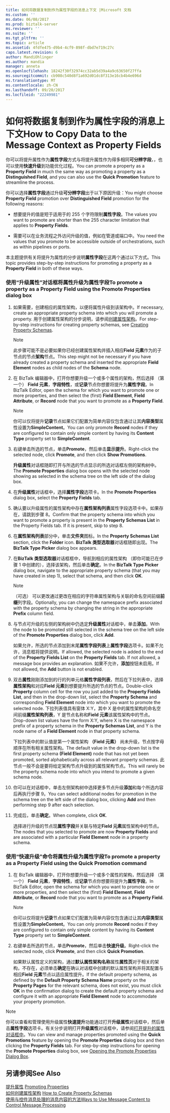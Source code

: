 ```yaml
---
title: 如何将数据复制到作为属性字段的消息上下文 |Microsoft 文档
ms.custom: ''
ms.date: 06/08/2017
ms.prod: biztalk-server
ms.reviewer: ''
ms.suite: ''
ms.tgt_pltfrm: ''
ms.topic: article
ms.assetid: 4fdfe475-d9b4-4cf9-898f-dbd7e719c27c
caps.latest.revision: 6
author: MandiOhlinger
ms.author: mandia
manager: anneta
ms.openlocfilehash: 18242f30f32974cc32ab5d39a4a9c63650f27ffa
ms.sourcegitcommit: cb908c540d8f1a692d01dc8f313e16cb4b4e696d
ms.translationtype: MT
ms.contentlocale: zh-CN
ms.lasthandoff: 09/20/2017
ms.locfileid: "22249981"
---
```

# <a name="how-to-copy-data-to-the-message-context-as-property-fields"></a><span data-ttu-id="f0f09-102">如何将数据复制到作为属性字段的消息上下文</span><span class="sxs-lookup"><span data-stu-id="f0f09-102">How to Copy Data to the Message Context as Property Fields</span></span>
<span data-ttu-id="f0f09-103">你可以将提升属性作为**属性字段**方式与将提升属性作为得多相同**可分辨字段**，，也可以使用**快速升级**到功能优化过程。</span><span class="sxs-lookup"><span data-stu-id="f0f09-103">You can promote a property as a **Property Field** in much the same way as promoting a property as a **Distinguished Field**, and you can also use the **Quick Promotion** feature to streamline the process.</span></span>  
  
 <span data-ttu-id="f0f09-104">你可以选择**属性字段**通过升级**可分辨字段**出于以下原因升级：</span><span class="sxs-lookup"><span data-stu-id="f0f09-104">You might choose **Property Field** promotion over **Distinguished Field** promotion for the following reasons:</span></span>  
  
-   <span data-ttu-id="f0f09-105">想要提升的值是短于适用于的 255 个字符限制**属性字段**。</span><span class="sxs-lookup"><span data-stu-id="f0f09-105">The values you want to promote are shorter than the 255 character limitation that applies to **Property Fields**.</span></span>  
  
-   <span data-ttu-id="f0f09-106">需要可以在业务流程之外访问升级的值，例如在管道或端口中。</span><span class="sxs-lookup"><span data-stu-id="f0f09-106">You need the values that you promote to be accessible outside of orchestrations, such as within pipelines or ports.</span></span>  
  
 <span data-ttu-id="f0f09-107">本主题提供有关将提升为属性的分步说明**属性字段**在这两个通过以下方式。</span><span class="sxs-lookup"><span data-stu-id="f0f09-107">This topic provides step-by-step instructions for promoting a property as a **Property Field** in both of these ways.</span></span>  
  
### <a name="to-promote-a-property-as-a-property-field-using-the-promote-properties-dialog-box"></a><span data-ttu-id="f0f09-108">使用“升级属性”对话框将属性升级为属性字段</span><span class="sxs-lookup"><span data-stu-id="f0f09-108">To promote a property as a Property Field using the Promote Properties dialog box</span></span>  
  
1.  <span data-ttu-id="f0f09-109">如果需要，创建相应的属性架构，以便将属性升级到该架构中。</span><span class="sxs-lookup"><span data-stu-id="f0f09-109">If necessary, create an appropriate property schema into which you will promote a property.</span></span> <span data-ttu-id="f0f09-110">用于创建属性架构的分步说明，请参阅[创建属性架构](../core/how-to-create-property-schemas.md)。</span><span class="sxs-lookup"><span data-stu-id="f0f09-110">For step-by-step instructions for creating property schemas, see [Creating Property Schemas](../core/how-to-create-property-schemas.md).</span></span>  
  
    > [!NOTE]
    >  <span data-ttu-id="f0f09-111">此步骤可能不是必要如果你已经创建属性架构并插入相应**Field 元素**作为的子节点的节点**架构**节点。</span><span class="sxs-lookup"><span data-stu-id="f0f09-111">This step might not be necessary if you have already created a property schema and inserted the appropriate **Field Element** nodes as child nodes of the **Schema** node.</span></span>  
  
2.  <span data-ttu-id="f0f09-112">在 BizTalk 编辑器中，打开你想要升级一个或多个属性的架构，然后选择 （第一个） **Field 元素**，**字段特性**，或**记录**节点你想要将提升为**属性字段**。</span><span class="sxs-lookup"><span data-stu-id="f0f09-112">In BizTalk Editor, open the schema for which you want to promote one or more properties, and then select the (first) **Field Element**, **Field Attribute**, or **Record** node that you want to promote as a **Property Field**.</span></span>  
  
    > [!NOTE]
    >  <span data-ttu-id="f0f09-113">你可以仅将提升**记录**节点如果它们配置为简单内容仅包含通过让其**内容类型**属性设置为**SimpleContent**。</span><span class="sxs-lookup"><span data-stu-id="f0f09-113">You can only promote **Record** nodes if they are configured to contain only simple content by having its **Content Type** property set to **SimpleContent**.</span></span>  
  
3.  <span data-ttu-id="f0f09-114">右键单击所选的节点，单击**Promote**，然后单击**显示提升**。</span><span class="sxs-lookup"><span data-stu-id="f0f09-114">Right-click the selected node, click **Promote**, and then click **Show Promotions**.</span></span>  
  
     <span data-ttu-id="f0f09-115">**升级属性**对话框随即打开与所选的节点显示的所选对话框左侧的架构树中。</span><span class="sxs-lookup"><span data-stu-id="f0f09-115">The **Promote Properties** dialog box opens with the selected node showing as selected in the schema tree on the left side of the dialog box.</span></span>  
  
4.  <span data-ttu-id="f0f09-116">在**升级属性**对话框中，选择**属性字段**选项卡。</span><span class="sxs-lookup"><span data-stu-id="f0f09-116">In the **Promote Properties** dialog box, select the **Property Fields** tab.</span></span>  
  
5.  <span data-ttu-id="f0f09-117">确认要以升级属性的属性架构中存在**属性架构列表**属性字段选项卡中。如果存在，请跳到步骤 8。</span><span class="sxs-lookup"><span data-stu-id="f0f09-117">Confirm that the property schema into which you want to promote a property is present in the **Property Schemas List** in the Property Fields tab. If it is present, skip to step 8.</span></span>  
  
6.  <span data-ttu-id="f0f09-118">在**属性架构列表**部分中，单击**文件夹**图标。</span><span class="sxs-lookup"><span data-stu-id="f0f09-118">In the **Property Schemas List** section, click the **Folder** icon.</span></span> <span data-ttu-id="f0f09-119">**BizTalk 类型选取器**对话框随即出现。</span><span class="sxs-lookup"><span data-stu-id="f0f09-119">The **BizTalk Type Picker** dialog box appears.</span></span>  
  
7.  <span data-ttu-id="f0f09-120">在**BizTalk 类型选取器**对话框框中，导航到相应的属性架构 （即你可能已在步骤 1 中创建的），选择该架构，然后单击**确定**。</span><span class="sxs-lookup"><span data-stu-id="f0f09-120">In the **BizTalk Type Picker** dialog box, navigate to the appropriate property schema (that you may have created in step 1), select that schema, and then click **OK**.</span></span>  
  
    > [!NOTE]
    >  <span data-ttu-id="f0f09-121">（可选） 可以更改通过更改在相应的字符串属性架构与关联的命名空间前缀**前缀**列字段。</span><span class="sxs-lookup"><span data-stu-id="f0f09-121">Optionally, you can change the namespace prefix associated with the property schema by changing the string in the appropriate **Prefix** column field.</span></span>  
  
8.  <span data-ttu-id="f0f09-122">与节点可升级的左侧的架构树中仍选定**升级属性**对话框中，单击**添加**。</span><span class="sxs-lookup"><span data-stu-id="f0f09-122">With the node to be promoted still selected in the schema tree on the left side of the **Promote Properties** dialog box, click **Add**.</span></span>  
  
     <span data-ttu-id="f0f09-123">如果允许，所选的节点添加到末尾**属性字段列表**上**属性字段**选项卡。如果不允许，消息框将提供说明。</span><span class="sxs-lookup"><span data-stu-id="f0f09-123">If allowed, the selected node is added to the end of the **Property Fields List** on the **Property Fields** tab. If not allowed, a message box provides an explanation.</span></span> <span data-ttu-id="f0f09-124">如果不允许，**添加**按钮未启用。</span><span class="sxs-lookup"><span data-stu-id="f0f09-124">If not allowed, the **Add** button is not enabled.</span></span>  
  
9. <span data-ttu-id="f0f09-125">双击**属性**刚刚添加到的行的列单元格**属性字段列表**，然后在下拉列表中，选择**属性架构**和对应**Field 元素**到想要提升所选的节点的节点。</span><span class="sxs-lookup"><span data-stu-id="f0f09-125">Double-click **Property** column cell for the row you just added to the **Property Fields List**, and then in the drop-down list, select the **Property Schema** and corresponding **Field Element** node into which you want to promote the selected node.</span></span> <span data-ttu-id="f0f09-126">下拉列表值具有窗体 X:Y，其中 X 是中的属性架构的命名空间前缀**属性架构列表**，Y 是节点名称和**Field 元素**该属性架构中的节点。</span><span class="sxs-lookup"><span data-stu-id="f0f09-126">Drop-down list values have the form X:Y, where X is the namespace prefix of a property schema in the **Property Schemas List**, and Y is the node name of a **Field Element** node in that property schema.</span></span>  
  
     <span data-ttu-id="f0f09-127">下拉列表中的默认值是第一个属性架构 **（Field 元素）** 尚未升级，节点按字母顺序在所有相关属性架构。</span><span class="sxs-lookup"><span data-stu-id="f0f09-127">The default value in the drop-down list is the first property schema **(Field Element)** node that has not yet been promoted, sorted alphabetically across all relevant property schemas.</span></span> <span data-ttu-id="f0f09-128">此节点一般不会是要将给定架构节点升级到的属性架构节点。</span><span class="sxs-lookup"><span data-stu-id="f0f09-128">This will rarely be the property schema node into which you intend to promote a given schema node.</span></span>  
  
10. <span data-ttu-id="f0f09-129">你可以在对话框中，单击左侧架构树中选择更多节点升级**添加**和每个所选内容后再执行步骤 9。</span><span class="sxs-lookup"><span data-stu-id="f0f09-129">You can select additional nodes for promotion in the schema tree on the left side of the dialog box, clicking **Add** and then performing step 9 after each selection.</span></span>  
  
11. <span data-ttu-id="f0f09-130">完成后，单击**确定**。</span><span class="sxs-lookup"><span data-stu-id="f0f09-130">When complete, click **OK**.</span></span>  
  
     <span data-ttu-id="f0f09-131">选择进行升级的节点现**属性字段**并关联与特定**Field 元素**属性架构中的节点。</span><span class="sxs-lookup"><span data-stu-id="f0f09-131">The nodes that you selected to promote are now **Property Fields** and are associated with a particular **Field Element** node in a property schema.</span></span>  
  
### <a name="to-promote-a-property-as-a-property-field-using-the-quick-promotion-command"></a><span data-ttu-id="f0f09-132">使用“快速升级”命令将属性升级为属性字段</span><span class="sxs-lookup"><span data-stu-id="f0f09-132">To promote a property as a Property Field using the Quick Promotion command</span></span>  
  
1.  <span data-ttu-id="f0f09-133">在 BizTalk 编辑器中，打开你想要升级一个或多个属性的架构，然后选择 （第一个） **Field 元素**，**字段特性**，或**记录**节点你想要将提升为**属性字段**。</span><span class="sxs-lookup"><span data-stu-id="f0f09-133">In BizTalk Editor, open the schema for which you want to promote one or more properties, and then select the (first) **Field Element**, **Field Attribute**, or **Record** node that you want to promote as a **Property Field**.</span></span>  
  
    > [!NOTE]
    >  <span data-ttu-id="f0f09-134">你可以仅将提升**记录**节点如果它们配置为简单内容仅包含通过让其**内容类型**属性设置为**SimpleContent**。</span><span class="sxs-lookup"><span data-stu-id="f0f09-134">You can only promote **Record** nodes if they are configured to contain only simple content by having its **Content Type** property set to **SimpleContent**.</span></span>  
  
2.  <span data-ttu-id="f0f09-135">右键单击所选的节点，单击**Promote**，然后单击**快速升级**。</span><span class="sxs-lookup"><span data-stu-id="f0f09-135">Right-click the selected node, click **Promote**, and then click **Quick Promotion**.</span></span>  
  
     <span data-ttu-id="f0f09-136">如果默认属性定义的架构，通过**默认属性架构名称**属性**属性页**对于相关的架构，不存在，必须单击**确定**在确认对话框中创建的默认属性架构并将其配置与相应**Field 元素**节点以适应属性提升。</span><span class="sxs-lookup"><span data-stu-id="f0f09-136">If the default property schema, as defined by the **Default Property Schema Name** property on the **Property Pages** for the relevant schema, does not exist, you must click **OK** in the confirmation dialog to create the default property schema and configure it with an appropriate **Field Element** node to accommodate your property promotion.</span></span>  
  
> [!NOTE]
>  <span data-ttu-id="f0f09-137">你可以查看和管理使用升级属性**快速提升**功能通过打开**升级属性**对话框中，然后单击**属性字段**选项卡。有关分步说明打开**升级属性**对话框中，请参阅[打开提升的属性对话框中](../core/how-to-open-the-promote-properties-dialog-box.md)。</span><span class="sxs-lookup"><span data-stu-id="f0f09-137">You can view and manage properties promoted using the **Quick Promotions** feature by opening the **Promote Properties** dialog box and then clicking the **Property Fields** tab. For step-by-step instructions for opening the **Promote Properties** dialog box, see [Opening the Promote Properties Dialog Box](../core/how-to-open-the-promote-properties-dialog-box.md).</span></span>  
  
## <a name="see-also"></a><span data-ttu-id="f0f09-138">另请参阅</span><span class="sxs-lookup"><span data-stu-id="f0f09-138">See Also</span></span>  
 <span data-ttu-id="f0f09-139">[提升属性](../core/promoting-properties.md) </span><span class="sxs-lookup"><span data-stu-id="f0f09-139">[Promoting Properties](../core/promoting-properties.md) </span></span>  
 <span data-ttu-id="f0f09-140">[如何创建属性架构](../core/how-to-create-property-schemas.md) </span><span class="sxs-lookup"><span data-stu-id="f0f09-140">[How to Create Property Schemas](../core/how-to-create-property-schemas.md) </span></span>  
 [<span data-ttu-id="f0f09-141">使用与控件消息处理的消息内容的方法</span><span class="sxs-lookup"><span data-stu-id="f0f09-141">Ways to Use Message Content to Control Message Processing</span></span>](../core/ways-to-use-message-content-to-control-message-processing.md)